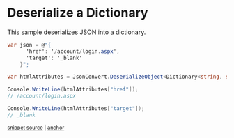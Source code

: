 # Deserialize a Dictionary

This sample deserializes JSON into a dictionary.

<!-- snippet: DeserializeDictionary -->
<a id='snippet-deserializedictionary'></a>
```cs
var json = @"{
      'href': '/account/login.aspx',
      'target': '_blank'
    }";

var htmlAttributes = JsonConvert.DeserializeObject<Dictionary<string, string>>(json);

Console.WriteLine(htmlAttributes["href"]);
// /account/login.aspx

Console.WriteLine(htmlAttributes["target"]);
// _blank
```
<sup><a href='/src/Tests/Documentation/Samples/Serializer/DeserializeDictionary.cs#L10-L23' title='Snippet source file'>snippet source</a> | <a href='#snippet-deserializedictionary' title='Start of snippet'>anchor</a></sup>
<!-- endSnippet -->
